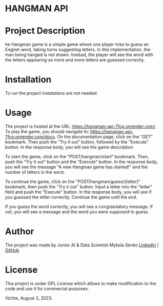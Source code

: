 # HANGMAN API

# Project Description
he Hangman game is a simple game where one player tries to guess an English word, taking turns suggesting letters. In this implementation, the man being hanged is not drawn. Instead, the player will see the word with the letters appearing as more and more letters are guessed correctly. 

# Installation
To run the project instalations are not needed.

# Usage
The project is hosted at the URL: https://hangman-api-7fcp.onrender.com/. To play the game, you should navigate to: https://hangman-api-7fcp.onrender.com/docs. On the documentation page, click on the "GET" bookmark. Then push the "Try it out" button, followed by the "Execute" button. In the response body, you will see the game description.

To start the game, click on the "POST/hangman/start" bookmark. Then, push the "Try it out" button and the "Execute" button. In the response body, you will see the message "A new Hangman game has started!" and the number of letters in the word.

To continue the game, click on the "POST/hangman/guess/{letter}" bookmark, then push the "Try it out" button. Input a letter into the "letter" field and push the "Execute" button. In the response body, you will see if you guessed the letter correctly. Continue the game until the end.

If you guess the word correctly, you will see a congratulatory message. If not, you will see a message and the word you were supposed to guess.

# Author
The project was made by Junior AI & Data Scientist Mykola Senko [LinkedIn](https://www.linkedin.com/in/mykola-senko-683510a4/) | [GitHub](https://github.com/MykolaSenko)

# License
This project is under GPL License which allows to make modification to the code and use it for commercial purposes.

Vichte, August 3, 2023.